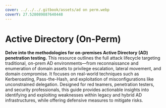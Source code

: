 ```yaml
---
cover: ../../../.gitbook/assets/ad on perm.webp
coverY: 27.528089887640448
---
```


# Active Directory (On-Perm)

**Delve into the methodologies for on-premises Active Directory (AD) penetration testing.** This resource outlines the full attack lifecycle targeting traditional, on-prem AD environments—from reconnaissance and enumeration of domain assets to privilege escalation, lateral movement, and domain compromise. It focuses on real-world techniques such as Kerberoasting, Pass-the-Hash, and exploitation of misconfigurations like unconstrained delegation. Designed for red teamers, penetration testers, and security professionals, this guide provides actionable insights into identifying and exploiting weaknesses within legacy and hybrid AD infrastructures, while offering defensive measures to mitigate risks.

